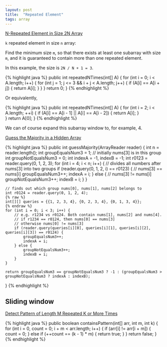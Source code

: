 ```yaml
---
layout: post
title:  "Repeated Element"
tags: array
---
```

[N-Repeated Element in Size 2N Array][n-repeated-element-in-size-2n-array]

`k` repeated element in size `n` array:

Find the minimum size `m`, so that there exists at least one subarray with size `m`, and it is guaranteed to contain more than one repeated element.

In this example, the size is `2N / N + 1 = 3`.

{% highlight java %}
public int repeatedNTimes(int[] A) {
    for (int i = 0; i < A.length; i++) {
        for (int j = 1; j <= 3 && i + j < A.length; j++) {
            if (A[i] == A[i + j]) {
                return A[i];
            }
        }
    }
    return 0;
}
{% endhighlight %}

Or equivalently,

{% highlight java %}
public int repeatedNTimes(int[] A) {
    for (int i = 2; i < A.length; ++i) {
        if (A[i] == A[i - 1] || A[i] == A[i - 2]) {
            return A[i];
        }  
    }
    return A[0];
}
{% endhighlight %}

We can of course expand this subarray window to, for example, 4.

[Guess the Majority in a Hidden Array][guess-the-majority-in-a-hidden-array]

{% highlight java %}
public int guessMajority(ArrayReader reader) {
    int n = reader.length();
    int groupEqualsNum3 = 1;  // initially nums[3] is in this group
    int groupNotEqualsNum3 = 0;
    int indexA = -1, indexB = -1;
    int r0123 = reader.query(0, 1, 2, 3);
    for (int i = 4; i < n; i++) {
        // divides all numbers after nums[3] into two groups
        if (reader.query(0, 1, 2, i) == r0123) {  // nums[3] == nums[i]
            groupEqualsNum3++;
            indexA = i;
        } else {  // nums[3] != nums[i]
            groupNotEqualsNum3++;
            indexB = i;
        }
    }

    // finds out which group nums[0], nums[1], nums[2] belongs to
    int r0124 = reader.query(0, 1, 2, 4);
    {% raw %}
    int[][] queries = {{1, 2, 3, 4}, {0, 2, 3, 4}, {0, 1, 3, 4}};
    {% endraw %}
    for (int i = 0; i < 3; i++) {
        // e.g. r1234 vs r0124. Both contain nums[1], nums[2] and nums[4].
        // if r1234 == r0124, then nums[0] == nums[3]
        // otherwise nums[0] != nums[3]
        if (reader.query(queries[i][0], queries[i][1], queries[i][2], queries[i][3]) == r0124) {
            groupEqualsNum3++;
            indexA = i;
        } else {
            groupNotEqualsNum3++;
            indexB = i;
        }
    }

    return groupEqualsNum3 == groupNotEqualsNum3 ? -1 : (groupEqualsNum3 > groupNotEqualsNum3 ? indexA : indexB);
}
{% endhighlight %}

## Sliding window

[Detect Pattern of Length M Repeated K or More Times][detect-pattern-of-length-m-repeated-k-or-more-times]

{% highlight java %}
public boolean containsPattern(int[] arr, int m, int k) {
    for (int i = 0, count = 0; i + m < arr.length; i++) {
        if (arr[i] != arr[i + m]) {
            count = 0;
        } else if (++count == (k - 1) * m) {
            return true;
        }
    }
    return false;
}
{% endhighlight %}

[detect-pattern-of-length-m-repeated-k-or-more-times]: https://leetcode.com/problems/detect-pattern-of-length-m-repeated-k-or-more-times/
[guess-the-majority-in-a-hidden-array]: https://leetcode.com/problems/guess-the-majority-in-a-hidden-array/
[n-repeated-element-in-size-2n-array]: https://leetcode.com/problems/n-repeated-element-in-size-2n-array/
